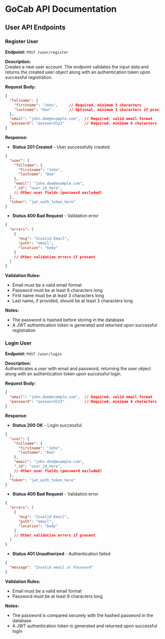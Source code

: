 # GoCab API Documentation

## User API Endpoints

### Register User
**Endpoint:** `POST /user/register`

**Description:**  
Creates a new user account. The endpoint validates the input data and returns the created user object along with an authentication token upon successful registration.

**Request Body:**
```json
{
  "fullname": {
    "firstname": "John",     // Required, minimum 3 characters
    "lastname": "Doe"        // Optional, minimum 3 characters if provided
  },
  "email": "john.doe@example.com",  // Required, valid email format
  "password": "password123"         // Required, minimum 6 characters
}
```

**Response:**
- **Status 201 Created** - User successfully created
```json
{
  "user": {
    "fullname": {
      "firstname": "John",
      "lastname": "Doe"
    },
    "email": "john.doe@example.com",
    "_id": "user_id_here",
    // Other user fields (password excluded)
  },
  "token": "jwt_auth_token_here"
}
```

- **Status 400 Bad Request** - Validation error
```json
{
  "errors": [
    {
      "msg": "Invalid Email",
      "path": "email",
      "location": "body"
    }
    // Other validation errors if present
  ]
}
```

**Validation Rules:**
- Email must be a valid email format
- Password must be at least 6 characters long
- First name must be at least 3 characters long
- Last name, if provided, should be at least 3 characters long

**Notes:**
- The password is hashed before storing in the database
- A JWT authentication token is generated and returned upon successful registration

### Login User
**Endpoint:** `POST /user/login`

**Description:**  
Authenticates a user with email and password, returning the user object along with an authentication token upon successful login.

**Request Body:**
```json
{
  "email": "john.doe@example.com",  // Required, valid email format
  "password": "password123"         // Required, minimum 6 characters
}
```

**Response:**
- **Status 200 OK** - Login successful
```json
{
  "user": {
    "fullname": {
      "firstname": "John",
      "lastname": "Doe"
    },
    "email": "john.doe@example.com",
    "_id": "user_id_here",
    // Other user fields (password excluded)
  },
  "token": "jwt_auth_token_here"
}
```

- **Status 400 Bad Request** - Validation error
```json
{
  "errors": [
    {
      "msg": "Invalid Email",
      "path": "email",
      "location": "body"
    }
    // Other validation errors if present
  ]
}
```

- **Status 401 Unauthorized** - Authentication failed
```json
{
  "message": "Invalid email or Password"
}
```

**Validation Rules:**
- Email must be a valid email format
- Password must be at least 6 characters long

**Notes:**
- The password is compared securely with the hashed password in the database
- A JWT authentication token is generated and returned upon successful login
